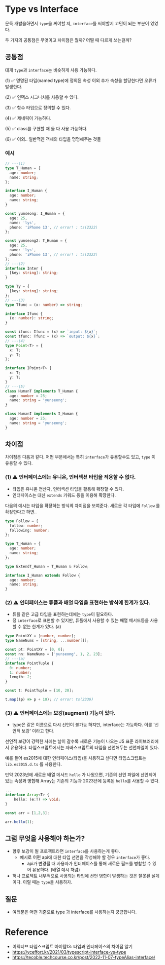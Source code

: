 # Type vs Interface

문득 개발을하면서 `type`을 써야할 지, `interface`를 써야할지 고민이 되는 부분이 있었다.

두 가지의 공통점은 무엇이고 차이점은 뭘까? 어떨 때 다르게 쓰는걸까?

## 공통점

대개 `type`과 `interface`는 비슷하게 사용 가능하다.

(1) ✅ 명명된 타입(named type)에 정의된 속성 이외 추가 속성을 할당한다면 오류가 발생한다.

(2) ✅ 인덱스 시그니처를 사용할 수 있다.

(3) ✅ 함수 타입으로 정의할 수 있다.

(4) ✅ 제네릭이 가능하다.

(5) ✅ class를 구현할 때 둘 다 사용 가능하다.

(6) ✅ 이외.. 일반적인 객체의 타입을 명명해주는 것들

### 예시

```typescript
// ---(1)
type T_Human = {
  age: number;
  name: string;
};

interface I_Human {
  age: number;
  name: string;
}

const yunseong: I_Human = {
  age: 25,
  name: 'lys',
  phone: 'iPhone 13', // error! : ts(2322)
};

const yunseong2: T_Human = {
  age: 25,
  name: 'lys',
  phone: 'iPhone 13', // error! : ts(2322)
};
// ---(2)
interface Inter {
  [key: string]: string;
}

type Ty = {
  [key: string]: string;
};
// ---(3)
type Tfunc = (x: number) => string;

interface Ifunc {
  (x: number): string;
}

const ifunc: Ifunc = (x) => `input: ${x}`;
const tfunc: Tfunc = (x) => `output: ${x}`;
// ---(4)
type Point<T> = {
  x: T;
  y: T;
};

interface IPoint<T> {
  x: T;
  y: T;
}
// ---(5)
class HumanT implements T_Human {
  age: number = 25;
  name: string = 'yunseong';
}

class HumanI implements I_Human {
  age: number = 25;
  name: string = 'yunseong';
}
```

## 차이점

차이점은 다음과 같다. 어떤 부분에서는 특히 `interface`가 유용할수도 있고, `type` 이 유용할 수 있다.

### (1) ⚠️ 인터페이스에는 유니온, 인터섹션 타입을 적용할 수 없다.

- 타입은 유니온 연산자, 인터섹션 타입을 활용해 확장할 수 있다.
- 인터페이스는 대신 `extends` 키워드 등을 이용해 확장한다.

다음의 예시는 타입을 확장하는 방식의 차이점을 보여준다. 새로운 각 타입에 `Follow` 를 확장한다고 하면..

```typescript
type Follow = {
  follow: number;
  following: number;
};

type T_Human = {
  age: number;
  name: string;
};

type ExtendT_Human = T_Human & Follow;

interface I_Human extends Follow {
  age: number;
  name: string;
}
```

### (2) ⚠️ 인터페이스는 튜플과 배열 타입을 표현하는 방식에 한계가 있다.

- 튜플 같은 고급 타입을 표현하는데에는 `type`이 필요하다.
- 정 `interface`로 표현할 수 있지만, 튜플에서 사용할 수 있는 배열 메서드등을 사용할 수 없는 한계가 있다. (a)

```typescript
type PointXY = [number, number];
type NameNums = [string, ...number[]];

const pt: PointXY = [0, 0];
const nn: NameNums = ['yunseong', 1, 2, 23];
// ---(a)
interface PointTuple {
  0: number;
  1: number;
  length: 2;
}

const t: PointTuple = [10, 20];

t.map((p) => p + 10); // error: ts(2339)
```

### (3) ⚠️ 인터페이스에는 보강(augment) 기능이 있다.

- type은 같은 이름으로 다시 선언이 불가능 하지만, interface는 가능하다. 이를 '선언적 보강' 이라고 한다.

선언적 보강이 강력한 사례는 날이 갈수록 새로운 기능이 나오는 JS 표준 라이브러리에서 유용하다. 타입스크립트에서는 자바스크립트의 타입을 선언해두는 선언파일이 있다.

예를 들어 es2015에 대한 인터페이스(타입)을 사용하고 싶다면 타입스크립트는 `lib.es2015.d.ts` 를 사용한다.

만약 2023년에 새로운 배열 메서드 `hello` 가 나왔으면, 기존의 선언 파일에 선언되어있는 속성과 병합해 Array는 기존의 기능과 2023년에 등록된 `hello`를 사용할 수 있다.

```typescript
...
interface Array<T> {
    hello: (e:T) => void;
}

const arr = [1,2,3];

arr.hello(1);

```

## 그럼 무엇을 사용해야 하는가?

- 향후 보강이 될 프로젝트라면 `interface`를 사용하는게 좋다.
  - 예시로 어떤 api에 대한 타입 선언을 작성해야 할 경우 `interface`가 좋다.
    - api가 변경될 때 사용자가 인터페이스를 통해 새로운 필드를 병합할 수 있어 유용하다. (배열 예시 처럼)
- 허나 프로젝트 내부적으로 사용되는 타입에 선언 병합이 발생하는 것은 잘못된 설계이다. 이럴 때는 `type`을 사용하자.

## 질문

- 여러분은 어떤 기준으로 type 과 interface를 사용하는지 궁금합니다.

# Reference

- 이펙티브 타입스크립트 아이템13: 타입과 인터페이스의 차이점 알기
- https://yceffort.kr/2021/03/typescript-interface-vs-type
- https://tecoble.techcourse.co.kr/post/2022-11-07-typeAlias-interface/
